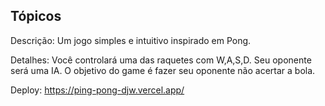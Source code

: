 ## Tópicos

Descrição: Um jogo simples e intuitivo inspirado em Pong.

Detalhes: Você controlará uma das raquetes com W,A,S,D. Seu oponente será uma IA. O objetivo do game é fazer seu oponente não acertar a bola.

Deploy: https://ping-pong-djw.vercel.app/

